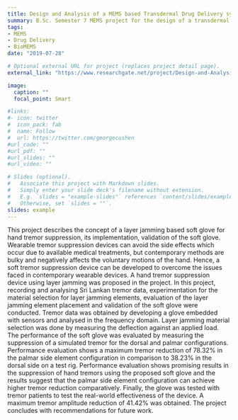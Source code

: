 ```yaml
---
title: Design and Analysis of a MEMS based Transdermal Drug Delivery system
summary: B.Sc. Semester 7 MEMS project for the design of a transdermal drug delivery system
tags:
- MEMS
- Drug Delivery
- BioMEMS
date: "2019-07-28"

# Optional external URL for project (replaces project detail page).
external_link: "https://www.researchgate.net/project/Design-and-Analysis-of-a-MEMS-based-Transdermal-Drug-Delivery-system"

image:
  caption: ""
  focal_point: Smart

#links:
#- icon: twitter
#  icon_pack: fab
#  name: Follow
#  url: https://twitter.com/georgecushen
#url_code: ""
#url_pdf: ""
#url_slides: ""
#url_video: ""

# Slides (optional).
#   Associate this project with Markdown slides.
#   Simply enter your slide deck's filename without extension.
#   E.g. `slides = "example-slides"` references `content/slides/example-slides.md`.
#   Otherwise, set `slides = ""`.
slides: example
---
```


This project describes the concept of a layer jamming based soft glove for hand tremor suppression, its implementation, validation of the soft glove. Wearable tremor suppression devices can avoid the side effects which occur due to available medical treatments, but contemporary methods are bulky and negatively affects the voluntary motions of the hand. Hence, a soft tremor suppression device can be developed to overcome the issues faced in contemporary wearable devices. A hand tremor suppression device using layer jamming was proposed in the project. In this project, recording and analysing Sri Lankan tremor data, experimentation for the material selection for layer jamming elements, evaluation of the layer jamming element placement and validation of the soft glove were conducted. Tremor data was obtained by developing a glove embedded with sensors and analysed in the frequency domain. Layer jamming material selection was done by measuring the deflection against an applied load. The performance of the soft glove was evaluated by measuring the suppression of a simulated tremor for the dorsal and palmar configurations. Performance evaluation shows a maximum tremor reduction of 78.32% in the palmar side element configuration in comparison to 38.23% in the dorsal side on a test rig. Performance evaluation shows promising results in the suppression of hand tremors using the proposed soft glove and the results suggest that the palmar side element configuration can achieve higher tremor reduction comparatively. Finally, the glove was tested with tremor patients to test the real-world effectiveness of the device. A maximum tremor amplitude reduction of 41.42% was obtained. The project concludes with recommendations for future work.
